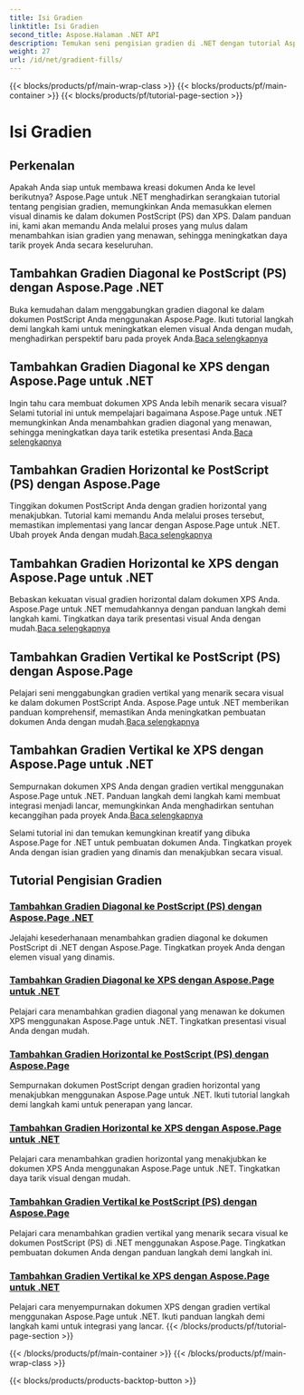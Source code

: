 ```yaml
---
title: Isi Gradien
linktitle: Isi Gradien
second_title: Aspose.Halaman .NET API
description: Temukan seni pengisian gradien di .NET dengan tutorial Aspose.Page. Tingkatkan proyek Anda dengan mudah—tambahkan gradien diagonal, horizontal, dan vertikal yang menawan.
weight: 27
url: /id/net/gradient-fills/
---
```


{{< blocks/products/pf/main-wrap-class >}}
{{< blocks/products/pf/main-container >}}
{{< blocks/products/pf/tutorial-page-section >}}

# Isi Gradien


## Perkenalan

Apakah Anda siap untuk membawa kreasi dokumen Anda ke level berikutnya? Aspose.Page untuk .NET menghadirkan serangkaian tutorial tentang pengisian gradien, memungkinkan Anda memasukkan elemen visual dinamis ke dalam dokumen PostScript (PS) dan XPS. Dalam panduan ini, kami akan memandu Anda melalui proses yang mulus dalam menambahkan isian gradien yang menawan, sehingga meningkatkan daya tarik proyek Anda secara keseluruhan.

## Tambahkan Gradien Diagonal ke PostScript (PS) dengan Aspose.Page .NET

 Buka kemudahan dalam menggabungkan gradien diagonal ke dalam dokumen PostScript Anda menggunakan Aspose.Page. Ikuti tutorial langkah demi langkah kami untuk meningkatkan elemen visual Anda dengan mudah, menghadirkan perspektif baru pada proyek Anda.[Baca selengkapnya](./add-diagonal-gradient-to-postscript-ps/)

## Tambahkan Gradien Diagonal ke XPS dengan Aspose.Page untuk .NET

 Ingin tahu cara membuat dokumen XPS Anda lebih menarik secara visual? Selami tutorial ini untuk mempelajari bagaimana Aspose.Page untuk .NET memungkinkan Anda menambahkan gradien diagonal yang menawan, sehingga meningkatkan daya tarik estetika presentasi Anda.[Baca selengkapnya](./add-diagonal-gradient-to-xps/)

## Tambahkan Gradien Horizontal ke PostScript (PS) dengan Aspose.Page

 Tinggikan dokumen PostScript Anda dengan gradien horizontal yang menakjubkan. Tutorial kami memandu Anda melalui proses tersebut, memastikan implementasi yang lancar dengan Aspose.Page untuk .NET. Ubah proyek Anda dengan mudah.[Baca selengkapnya](./add-horizontal-gradient-to-postscript-ps/)

## Tambahkan Gradien Horizontal ke XPS dengan Aspose.Page untuk .NET

 Bebaskan kekuatan visual gradien horizontal dalam dokumen XPS Anda. Aspose.Page untuk .NET memudahkannya dengan panduan langkah demi langkah kami. Tingkatkan daya tarik presentasi visual Anda dengan mudah.[Baca selengkapnya](./add-horizontal-gradient-to-xps/)

## Tambahkan Gradien Vertikal ke PostScript (PS) dengan Aspose.Page

 Pelajari seni menggabungkan gradien vertikal yang menarik secara visual ke dalam dokumen PostScript Anda. Aspose.Page untuk .NET memberikan panduan komprehensif, memastikan Anda meningkatkan pembuatan dokumen Anda dengan mudah.[Baca selengkapnya](./add-vertical-gradient-to-postscript-ps/)

## Tambahkan Gradien Vertikal ke XPS dengan Aspose.Page untuk .NET
Sempurnakan dokumen XPS Anda dengan gradien vertikal menggunakan Aspose.Page untuk .NET. Panduan langkah demi langkah kami membuat integrasi menjadi lancar, memungkinkan Anda menghadirkan sentuhan kecanggihan pada proyek Anda.[Baca selengkapnya](./add-vertical-gradient-to-xps/)

Selami tutorial ini dan temukan kemungkinan kreatif yang dibuka Aspose.Page for .NET untuk pembuatan dokumen Anda. Tingkatkan proyek Anda dengan isian gradien yang dinamis dan menakjubkan secara visual.
## Tutorial Pengisian Gradien
### [Tambahkan Gradien Diagonal ke PostScript (PS) dengan Aspose.Page .NET](./add-diagonal-gradient-to-postscript-ps/)
Jelajahi kesederhanaan menambahkan gradien diagonal ke dokumen PostScript di .NET dengan Aspose.Page. Tingkatkan proyek Anda dengan elemen visual yang dinamis.
### [Tambahkan Gradien Diagonal ke XPS dengan Aspose.Page untuk .NET](./add-diagonal-gradient-to-xps/)
Pelajari cara menambahkan gradien diagonal yang menawan ke dokumen XPS menggunakan Aspose.Page untuk .NET. Tingkatkan presentasi visual Anda dengan mudah.
### [Tambahkan Gradien Horizontal ke PostScript (PS) dengan Aspose.Page](./add-horizontal-gradient-to-postscript-ps/)
Sempurnakan dokumen PostScript dengan gradien horizontal yang menakjubkan menggunakan Aspose.Page untuk .NET. Ikuti tutorial langkah demi langkah kami untuk penerapan yang lancar.
### [Tambahkan Gradien Horizontal ke XPS dengan Aspose.Page untuk .NET](./add-horizontal-gradient-to-xps/)
Pelajari cara menambahkan gradien horizontal yang menakjubkan ke dokumen XPS Anda menggunakan Aspose.Page untuk .NET. Tingkatkan daya tarik visual dengan mudah.
### [Tambahkan Gradien Vertikal ke PostScript (PS) dengan Aspose.Page](./add-vertical-gradient-to-postscript-ps/)
Pelajari cara menambahkan gradien vertikal yang menarik secara visual ke dokumen PostScript (PS) di .NET menggunakan Aspose.Page. Tingkatkan pembuatan dokumen Anda dengan panduan langkah demi langkah ini.
### [Tambahkan Gradien Vertikal ke XPS dengan Aspose.Page untuk .NET](./add-vertical-gradient-to-xps/)
Pelajari cara menyempurnakan dokumen XPS dengan gradien vertikal menggunakan Aspose.Page untuk .NET. Ikuti panduan langkah demi langkah kami untuk integrasi yang lancar.
{{< /blocks/products/pf/tutorial-page-section >}}

{{< /blocks/products/pf/main-container >}}
{{< /blocks/products/pf/main-wrap-class >}}

{{< blocks/products/products-backtop-button >}}
